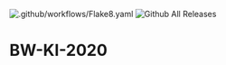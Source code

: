 ![.github/workflows/Flake8.yaml](https://github.com/Wuelle/BW-KI-2020/workflows/.github/workflows/Flake8.yaml/badge.svg?branch=Embeddings)
![Github All Releases](https://img.shields.io/github/downloads/Wuelle/BW-KI-2020/total.svg)
# BW-KI-2020

